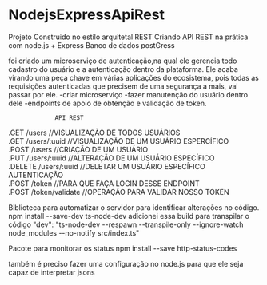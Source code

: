# NodejsExpressApiRest

Projeto Construido no estilo arquitetal REST 
Criando API REST na prática com node.js + Express
Banco de dados postGress 

foi criado um  microserviço de autenticação,na qual ele gerencia todo cadastro do usuário e a autenticação dentro da plataforma.
Ele acaba virando uma peça chave em várias aplicações do ecosistema, pois todas as requisições autenticadas que precisem de uma
segurança a mais, vai passar por ele.
-criar microserviço
-fazer manutenção do usuário dentro dele 
-endpoints de apoio de obtenção e validação de token.

                 API REST
.GET /users     //VISUALIZAÇÃO DE TODOS USUÁRIOS
<br>
.GET /users/:uuid       //VISUALIZAÇÃO DE UM USUÁRIO ESPERCÍFICO
<br>
.POST /users         //CRIAÇÃO DE UM USUÁRIO
<br>
.PUT /users/:uuid     //ALTERAÇÃO DE UM USUÁRIO ESPECÍFICO
<br>
.DELETE /users/:uuid     //DELETAR UM USUÁRIO ESPECÍFICO
<br>
                AUTENTICAÇÃO
<br>
.POST /token  //PARA QUE FAÇA LOGIN DESSE ENDPOINT
<br>
.POST /token/validate   //OPERAÇÃO PARA VALIDAR NOSSO TOKEN

Biblioteca para automatizar o servidor para identificar alterações no código.
npm install --save-dev ts-node-dev
adicionei essa build para transpilar o código 
"dev": "ts-node-dev --respawn --transpile-only --ignore-watch node_modules --no-notify src/index.ts"

Pacote para monitorar os status
npm install --save http-status-codes

também é preciso fazer uma configuração no node.js para que ele seja capaz de interpretar jsons
